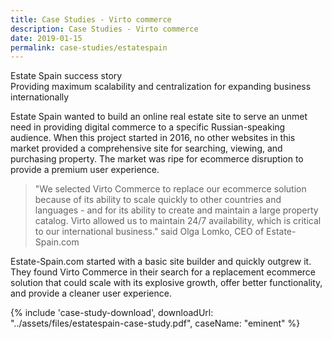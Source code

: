 ```yaml
---
title: Case Studies - Virto commerce
description: Case Studies - Virto commerce
date: 2019-01-15
permalink: case-studies/estatespain
---
```

<div class="main">
    <div class="section section--study">
        <div class="section__bg" style="background-image:url('/assets/images/casestudies/estatespain.png')">
            <div class="section__t">Estate Spain success story</div>
            <div class="section__descr">Providing maximum scalability and centralization for expanding business internationally</div>
        </div>
        <div class="section__inner container">
            <div class="row">
                <div class="section__content col-lg">
                    <p>
                        Estate Spain wanted to build an online real estate site to serve an unmet need in providing digital commerce to a specific Russian-speaking audience. When this project started in 2016, no other websites in this market provided a comprehensive site for searching, viewing, and purchasing property. The market was ripe for ecommerce disruption to provide a premium user experience.
                    </p>
                    <blockquote>
                        "We selected Virto Commerce to replace our ecommerce solution because of its ability to scale quickly to other countries and languages - and for its ability to create and maintain a large property catalog. Virto allowed us to maintain 24/7 availability, which is critical to our international business." said Olga Lomko, CEO of Estate-Spain.com
                    </blockquote>       
                    <p>
                        Estate-Spain.com started with a basic site builder and quickly outgrew it. They found Virto Commerce in their search for a replacement ecommerce solution that could scale with its explosive growth, offer better functionality, and provide a cleaner user experience.
                    </p>
                </div>
                <div class="section__sidebar col-lg-auto">
                    {% include 'case-study-download', downloadUrl: "../assets/files/estatespain-case-study.pdf", caseName: "eminent" %}
                </div>
            </div>
        </div>
    </div>
</div>
